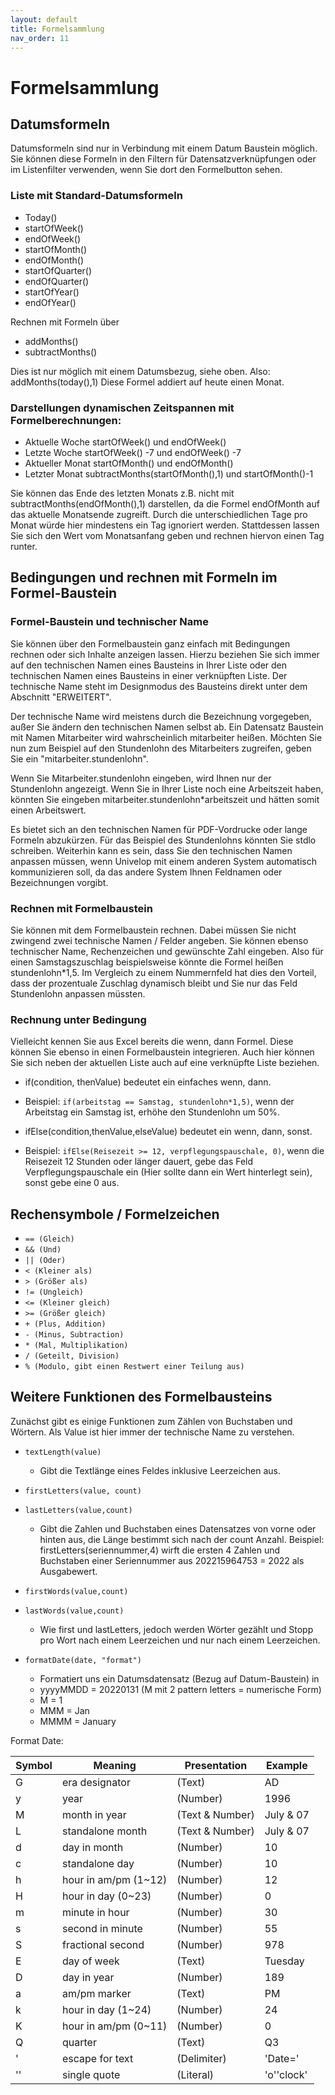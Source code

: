 ```yaml
---
layout: default
title: Formelsammlung
nav_order: 11
---
```


# Formelsammlung

## Datumsformeln

Datumsformeln sind nur in Verbindung mit einem Datum Baustein möglich. Sie können diese Formeln in den Filtern
für Datensatzverknüpfungen oder im Listenfilter verwenden, wenn Sie dort den Formelbutton sehen.

### Liste mit Standard-Datumsformeln

- Today()
- startOfWeek()
- endOfWeek()
- startOfMonth()
- endOfMonth()
- startOfQuarter()
- endOfQuarter()
- startOfYear()
- endOfYear()

Rechnen mit Formeln über

- addMonths()
- subtractMonths()

Dies ist nur möglich mit einem Datumsbezug, siehe oben. Also: addMonths(today(),1)
Diese Formel addiert auf heute einen Monat.

### Darstellungen dynamischen Zeitspannen mit Formelberechnungen:

- Aktuelle Woche startOfWeek() und endOfWeek()
- Letzte Woche startOfWeek() -7 und endOfWeek() -7
- Aktueller Monat startOfMonth() und endOfMonth()
- Letzter Monat subtractMonths(startOfMonth(),1) und startOfMonth()-1

Sie können das Ende des letzten Monats z.B. nicht mit subtractMonths(endOfMonth(),1) darstellen,
da die Formel endOfMonth auf das aktuelle Monatsende zugreift. Durch die unterschiedlichen
Tage pro Monat würde hier mindestens ein Tag ignoriert werden. Stattdessen lassen Sie sich den Wert
vom Monatsanfang geben und rechnen hiervon einen Tag runter.

## Bedingungen und rechnen mit Formeln im Formel-Baustein

### Formel-Baustein und technischer Name

Sie können über den Formelbaustein ganz einfach mit Bedingungen rechnen oder sich Inhalte anzeigen lassen. 
Hierzu beziehen Sie sich immer auf den technischen Namen eines Bausteins in Ihrer Liste oder den technischen
Namen eines Bausteins in einer verknüpften Liste. Der technische Name steht im Designmodus des Bausteins direkt
unter dem Abschnitt "ERWEITERT".

Der technische Name wird meistens durch die Bezeichnung vorgegeben, außer Sie ändern den technischen Namen selbst ab.
Ein Datensatz Baustein mit Namen Mitarbeiter wird wahrscheinlich mitarbeiter heißen.
Möchten Sie nun zum Beispiel auf den Stundenlohn des Mitarbeiters zugreifen, geben Sie ein "mitarbeiter.stundenlohn".

Wenn Sie Mitarbeiter.stundenlohn eingeben, wird Ihnen nur der Stundenlohn angezeigt. Wenn Sie in Ihrer Liste noch
eine Arbeitszeit haben, könnten Sie eingeben mitarbeiter.stundenlohn*arbeitszeit und hätten somit einen Arbeitswert.

Es bietet sich an den technischen Namen für PDF-Vordrucke oder lange Formeln abzukürzen. Für das Beispiel des
Stundenlohns könnten Sie stdlo schreiben. Weiterhin kann es sein, dass Sie den technischen Namen anpassen
müssen, wenn Univelop mit einem anderen System automatisch kommunizieren soll, da das andere System
Ihnen Feldnamen oder Bezeichnungen vorgibt.

### Rechnen mit Formelbaustein

Sie können mit dem Formelbaustein rechnen. Dabei müssen Sie nicht zwingend zwei technische Namen / Felder angeben. Sie können
ebenso technischer Name, Rechenzeichen und gewünschte Zahl eingeben. Also für einen Samstagszuschlag beispielsweise könnte
die Formel heißen stundenlohn*1,5. Im Vergleich zu einem Nummernfeld hat dies den Vorteil, dass der prozentuale Zuschlag dynamisch
bleibt und Sie nur das Feld Stundenlohn anpassen müssten.

### Rechnung unter Bedingung

Vielleicht kennen Sie aus Excel bereits die wenn, dann Formel. Diese können Sie ebenso in einen Formelbaustein integrieren.
Auch hier können Sie sich neben der aktuellen Liste auch auf eine verknüpfte Liste beziehen.

- if(condition, thenValue) bedeutet ein einfaches wenn, dann.
- Beispiel: `if(arbeitstag == Samstag, stundenlohn*1,5)`, wenn der Arbeitstag ein Samstag ist, erhöhe den Stundenlohn um 50%.

- ifElse(condition,thenValue,elseValue) bedeutet ein wenn, dann, sonst.
- Beispiel: `ifElse(Reisezeit >= 12, verpflegungspauschale, 0)`, wenn die Reisezeit 12 Stunden oder länger dauert, gebe das Feld Verpflegungspauschale ein (Hier sollte dann ein Wert hinterlegt sein), sonst gebe eine 0 aus.

## Rechensymbole / Formelzeichen

- `== (Gleich)`
- `&& (Und)`
- `|| (Oder)`
- `< (Kleiner als)`
- `> (Größer als)`
- `!= (Ungleich)`
- `<= (Kleiner gleich)`
- `>= (Größer gleich)`
- `+ (Plus, Addition)`
- `- (Minus, Subtraction)`
- `* (Mal, Multiplikation)`
- `/ (Geteilt, Division)`
- `% (Modulo, gibt einen Restwert einer Teilung aus)`

## Weitere Funktionen des Formelbausteins

Zunächst gibt es einige Funktionen zum Zählen von Buchstaben und Wörtern. Als Value ist hier immer der technische Name zu
verstehen.

- `textLength(value)` 
    - Gibt die Textlänge eines Feldes inklusive Leerzeichen aus.

- `firstLetters(value, count)`
- `lastLetters(value,count)`
    - Gibt die Zahlen und Buchstaben eines Datensatzes von vorne oder hinten aus, die Länge bestimmt sich nach der count Anzahl.
Beispiel: firstLetters(seriennummer,4) wirft die ersten 4 Zahlen und Buchstaben einer Seriennummer aus
202215964753 = 2022 als Ausgabewert.

- `firstWords(value,count)`
- `lastWords(value,count)`
    - Wie first und lastLetters, jedoch werden Wörter gezählt und Stopp pro Wort nach einem Leerzeichen und nur nach 
    einem Leerzeichen.

- `formatDate(date, "format")`
    - Formatiert uns ein Datumsdatensatz (Bezug auf Datum-Baustein) in
    - yyyyMMDD = 20220131 (M mit 2 pattern letters = numerische Form)
    - M = 1
    - MMM = Jan
    - MMMM = January

Format Date:

|Symbol   |Meaning                |Presentation       |Example|
|------   |-------                |------------       |-------|
|G        |era designator         |(Text)             |AD|
|y        |year                   |(Number)           |1996|
|M        |month in year          |(Text & Number)    |July & 07|
|L        |standalone month       |(Text & Number)    |July & 07|
|d        |day in month           |(Number)           |10|
|c        |standalone day         |(Number)           |10|
|h        |hour in am/pm (1~12)   |(Number)           |12|
|H        |hour in day (0~23)     |(Number)           |0|
|m        |minute in hour         |(Number)           |30|
|s        |second in minute       |(Number)           |55|
|S        |fractional second      |(Number)           |978|
|E        |day of week            |(Text)             |Tuesday|
|D        |day in year            |(Number)           |189|
|a        |am/pm marker           |(Text)             |PM|
|k        |hour in day (1~24)     |(Number)           |24|
|K        |hour in am/pm (0~11)   |(Number)           |0|
|Q        |quarter                |(Text)             |Q3|
|'        |escape for text        |(Delimiter)        |'Date='|
|''       |single quote           |(Literal)          |'o''clock'|


